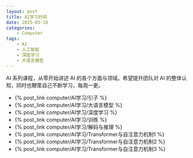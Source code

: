 ```yaml
---
layout: post
title: AI学习时间
date: 2025-03-18
categories:
    - Computer
tags:
    - AI
    - 人工智能
    - 深度学习
    - 大语言模型
---
```


AI 系列课程，从零开始讲述 AI 的各个方面与领域。希望提升团队对 AI 的整体认知，同时也鞭策自己不断学习，每周一更。

- {% post_link computer/AI学习/引子 %}
- {% post_link computer/AI学习/大语言模型 %}
- {% post_link computer/AI学习/深度学习 %}
- {% post_link computer/AI学习/训练 %}
- {% post_link computer/AI学习/解码与推理 %}
- {% post_link computer/AI学习/Transformer与自注意力机制1 %}
- {% post_link computer/AI学习/Transformer与自注意力机制2 %}
- {% post_link computer/AI学习/Transformer与自注意力机制3 %}